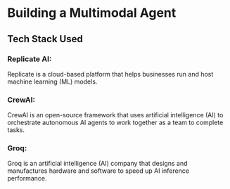 # Building a Multimodal Agent
## Tech Stack Used
### Replicate AI:
Replicate is a cloud-based platform that helps businesses run and host machine learning (ML) models.

### CrewAI:
CrewAI is an open-source framework that uses artificial intelligence (AI) to orchestrate autonomous AI agents to work together as a team to complete tasks.

### Groq:
Groq is an artificial intelligence (AI) company that designs and manufactures hardware and software to speed up AI inference performance.
